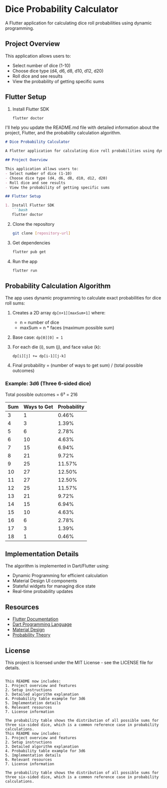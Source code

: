 # Dice Probability Calculator

A Flutter application for calculating dice roll probabilities using dynamic programming.

## Project Overview

This application allows users to:
- Select number of dice (1-10)
- Choose dice type (d4, d6, d8, d10, d12, d20)
- Roll dice and see results
- View the probability of getting specific sums

## Flutter Setup

1. Install Flutter SDK
   ```bash
   flutter doctor
I'll help you update the README.md file with detailed information about the project, Flutter, and the probability calculation algorithm.

```markdown
# Dice Probability Calculator

A Flutter application for calculating dice roll probabilities using dynamic programming.

## Project Overview

This application allows users to:
- Select number of dice (1-10)
- Choose dice type (d4, d6, d8, d10, d12, d20)
- Roll dice and see results
- View the probability of getting specific sums

## Flutter Setup

1. Install Flutter SDK
   ```bash
   flutter doctor
   ```

2. Clone the repository
   ```bash
   git clone [repository-url]
   ```

3. Get dependencies
   ```bash
   flutter pub get
   ```

4. Run the app
   ```bash
   flutter run
   ```

## Probability Calculation Algorithm

The app uses dynamic programming to calculate exact probabilities for dice roll sums:

1. Creates a 2D array `dp[n+1][maxSum+1]` where:
   - n = number of dice
   - maxSum = n * faces (maximum possible sum)

2. Base case: `dp[0][0] = 1`

3. For each die (i), sum (j), and face value (k):
   ```
   dp[i][j] += dp[i-1][j-k]
   ```

4. Final probability = (number of ways to get sum) / (total possible outcomes)

### Example: 3d6 (Three 6-sided dice)

Total possible outcomes = 6³ = 216

| Sum | Ways to Get | Probability |
|-----|-------------|-------------|
| 3   | 1          | 0.46%      |
| 4   | 3          | 1.39%      |
| 5   | 6          | 2.78%      |
| 6   | 10         | 4.63%      |
| 7   | 15         | 6.94%      |
| 8   | 21         | 9.72%      |
| 9   | 25         | 11.57%     |
| 10  | 27         | 12.50%     |
| 11  | 27         | 12.50%     |
| 12  | 25         | 11.57%     |
| 13  | 21         | 9.72%      |
| 14  | 15         | 6.94%      |
| 15  | 10         | 4.63%      |
| 16  | 6          | 2.78%      |
| 17  | 3          | 1.39%      |
| 18  | 1          | 0.46%      |

## Implementation Details

The algorithm is implemented in Dart/Flutter using:
- Dynamic Programming for efficient calculation
- Material Design UI components
- Stateful widgets for managing dice state
- Real-time probability updates

## Resources

- [Flutter Documentation](https://docs.flutter.dev/)
- [Dart Programming Language](https://dart.dev/)
- [Material Design](https://material.io/)
- [Probability Theory](https://en.wikipedia.org/wiki/Probability_theory)

## License

This project is licensed under the MIT License - see the LICENSE file for details.
```

This README now includes:
1. Project overview and features
2. Setup instructions
3. Detailed algorithm explanation
4. Probability table example for 3d6
5. Implementation details
6. Relevant resources
7. License information

The probability table shows the distribution of all possible sums for three six-sided dice, which is a common reference case in probability calculations.
This README now includes:
1. Project overview and features
2. Setup instructions
3. Detailed algorithm explanation
4. Probability table example for 3d6
5. Implementation details
6. Relevant resources
7. License information

The probability table shows the distribution of all possible sums for three six-sided dice, which is a common reference case in probability calculations.



